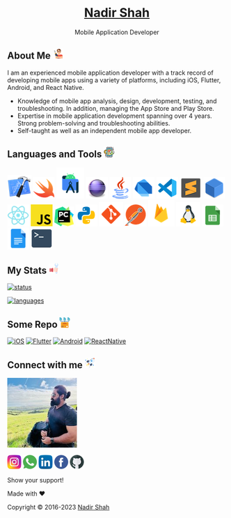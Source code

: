 <h1 align="center">
  <a href="https://github.com/lonewolfnadhu">    
    Nadir Shah
  </a>
</h1>

<p align="center">
  Mobile Application Developer
</p>

## About Me [<img src="https://github.com/lonewolfnadhu/lonewolfnadhu/blob/main/icons/auther-icon.png">](https://github.com/lonewolfnadhu)
I am an experienced mobile application developer with a track record of developing mobile apps using a variety of platforms, including iOS, Flutter, Android, and React Native.

- Knowledge of mobile app analysis, design, development, testing, and troubleshooting. In addition, managing the App Store and Play Store. 
- Expertise in mobile application development spanning over 4 years. Strong problem-solving and troubleshooting abilities.
- Self-taught as well as an independent mobile app developer.


## Languages and Tools [<img src="https://github.com/lonewolfnadhu/lonewolfnadhu/blob/main/icons/extras-icon.png">](https://github.com/lonewolfnadhu)
[<img src="https://github.com/lonewolfnadhu/lonewolfnadhu/blob/main/icons/xcode-icon.png">](https://github.com/lonewolfnadhu)
[<img src="https://github.com/lonewolfnadhu/lonewolfnadhu/blob/main/icons/swift-icon.png">](https://github.com/lonewolfnadhu)
[<img src="https://github.com/lonewolfnadhu/lonewolfnadhu/blob/main/icons/android-studio-icon.png">](https://github.com/lonewolfnadhu)
[<img src="https://github.com/lonewolfnadhu/lonewolfnadhu/blob/main/icons/eclipse-icon.png">](https://github.com/lonewolfnadhu)
[<img src="https://github.com/lonewolfnadhu/lonewolfnadhu/blob/main/icons/java-icon.png">](https://github.com/lonewolfnadhu)
[<img src="https://github.com/lonewolfnadhu/lonewolfnadhu/blob/main/icons/dart-icon.png">](https://github.com/lonewolfnadhu)
[<img src="https://github.com/lonewolfnadhu/lonewolfnadhu/blob/main/icons/vs-code-icon.png">](https://github.com/lonewolfnadhu)
[<img src="https://github.com/lonewolfnadhu/lonewolfnadhu/blob/main/icons/sublime-icon.png">](https://github.com/lonewolfnadhu)
[<img src="https://github.com/lonewolfnadhu/lonewolfnadhu/blob/main/icons/netbeans-icon.png">](https://github.com/lonewolfnadhu)
[<img src="https://github.com/lonewolfnadhu/lonewolfnadhu/blob/main/icons/react-native-icon.png">](https://github.com/lonewolfnadhu)
[<img src="https://github.com/lonewolfnadhu/lonewolfnadhu/blob/main/icons/java-script-icon.png">](https://github.com/lonewolfnadhu)
[<img src="https://github.com/lonewolfnadhu/lonewolfnadhu/blob/main/icons/pycharm-icon.png">](https://github.com/lonewolfnadhu)
[<img src="https://github.com/lonewolfnadhu/lonewolfnadhu/blob/main/icons/python-icon.png">](https://github.com/lonewolfnadhu)
[<img src="https://github.com/lonewolfnadhu/lonewolfnadhu/blob/main/icons/git-icon.png">](https://github.com/lonewolfnadhu)
[<img src="https://github.com/lonewolfnadhu/lonewolfnadhu/blob/main/icons/postman-icon.png">](https://github.com/lonewolfnadhu)
[<img src="https://github.com/lonewolfnadhu/lonewolfnadhu/blob/main/icons/firebase-icon.png">](https://github.com/lonewolfnadhu)
[<img src="https://github.com/lonewolfnadhu/lonewolfnadhu/blob/main/icons/linux-icon.png">](https://github.com/lonewolfnadhu)
[<img src="https://github.com/lonewolfnadhu/lonewolfnadhu/blob/main/icons/google-sheet-icon.png">](https://github.com/lonewolfnadhu)
[<img src="https://github.com/lonewolfnadhu/lonewolfnadhu/blob/main/icons/google-doc-icon.png">](https://github.com/lonewolfnadhu)
[<img src="https://github.com/lonewolfnadhu/lonewolfnadhu/blob/main/icons/terminal-icon.png">](https://github.com/lonewolfnadhu)


## My Stats [<img src="https://github.com/lonewolfnadhu/lonewolfnadhu/blob/main/icons/install-icon.png">](https://github.com/lonewolfnadhu)
[![status](https://github-readme-stats.vercel.app/api?username=lonewolfnadhu&show_icons=true&theme=radical)](https://github.com/lonewolfnadhu)

[![languages](https://github-readme-stats.vercel.app/api/top-langs/?username=lonewolfnadhu&langs_count=8&layout=compact)](https://github.com/lonewolfnadhu)


## Some Repo [<img src="https://github.com/lonewolfnadhu/lonewolfnadhu/blob/main/icons/repository-icon.png">](https://github.com/lonewolfnadhu)
[![iOS](https://github-readme-stats.vercel.app/api/pin/?username=lonewolfnadhu&repo=ios)](https://github.com/lonewolfnadhu/ios)
[![Flutter](https://github-readme-stats.vercel.app/api/pin/?username=lonewolfnadhu&repo=flutter)](https://github.com/lonewolfnadhu/flutter)
[![Android](https://github-readme-stats.vercel.app/api/pin/?username=lonewolfnadhu&repo=android)](https://github.com/lonewolfnadhu/android)
[![ReactNative](https://github-readme-stats.vercel.app/api/pin/?username=lonewolfnadhu&repo=ReactNative)](https://github.com/lonewolfnadhu/ReactNative)


## Connect with me [<img src="https://github.com/lonewolfnadhu/lonewolfnadhu/blob/main/icons/projects-icon.png">](https://github.com/lonewolfnadhu)

[<img src="https://github.com/lonewolfnadhu/lonewolfnadhu/blob/main/icons/nadir-icon.jpg">](https://github.com/lonewolfnadhu)

[<img src="https://github.com/lonewolfnadhu/lonewolfnadhu/blob/main/icons/instagram-icon.png">](https://www.instagram.com/lonewolfnadhu/)
[<img src="https://github.com/lonewolfnadhu/lonewolfnadhu/blob/main/icons/whatsapp-icon.png">](https://api.whatsapp.com/send?phone=07442013458&lang=en)
[<img src="https://github.com/lonewolfnadhu/lonewolfnadhu/blob/main/icons/linkedin-icon.png">](https://www.linkedin.com/in/lonewolfnadhu/)
[<img src="https://github.com/lonewolfnadhu/lonewolfnadhu/blob/main/icons/facebook-icon.png">](https://www.facebook.com/lonewolfnadhu/)
[<img src="https://github.com/lonewolfnadhu/lonewolfnadhu/blob/main/icons/github-icon.png">](https://github.com/lonewolfnadhu)


Show your support!


Made with ❤️


Copyright © 2016-2023 [Nadir Shah](https://linktr.ee/lonewolfnadhu)

